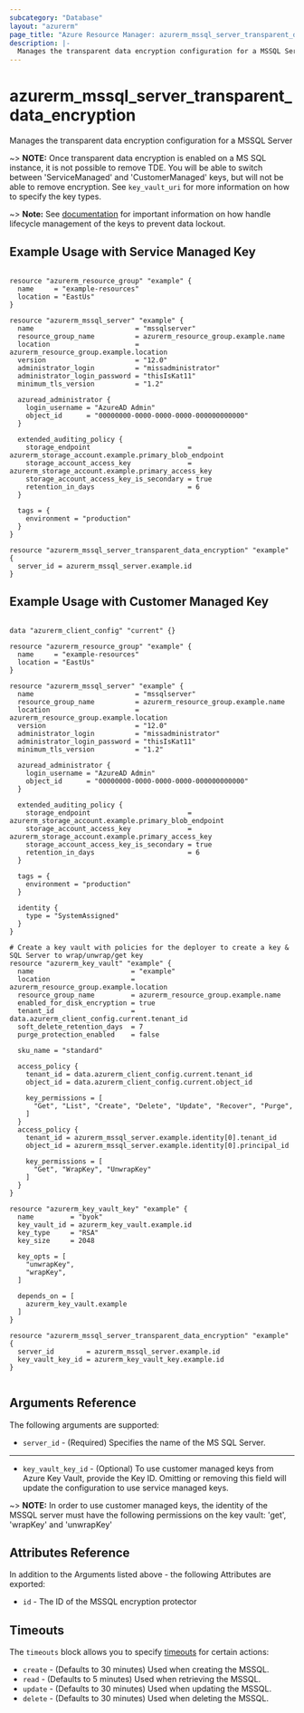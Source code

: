 ```yaml
---
subcategory: "Database"
layout: "azurerm"
page_title: "Azure Resource Manager: azurerm_mssql_server_transparent_data_encryption"
description: |-
  Manages the transparent data encryption configuration for a MSSQL Server
---
```


# azurerm_mssql_server_transparent_data_encryption

Manages the transparent data encryption configuration for a MSSQL Server

~> **NOTE:** Once transparent data encryption is enabled on a MS SQL instance, it is not possible to remove TDE. You will be able to switch between 'ServiceManaged' and 'CustomerManaged' keys, but will not be able to remove encryption. See `key_vault_uri` for more information on how to specify the key types.

~> **Note:** See [documentation](https://docs.microsoft.com/en-us/azure/azure-sql/database/transparent-data-encryption-byok-overview) for important information on how handle lifecycle management of the keys to prevent data lockout.

## Example Usage with Service Managed Key

```hcl

resource "azurerm_resource_group" "example" {
  name     = "example-resources"
  location = "EastUs"
}

resource "azurerm_mssql_server" "example" {
  name                         = "mssqlserver"
  resource_group_name          = azurerm_resource_group.example.name
  location                     = azurerm_resource_group.example.location
  version                      = "12.0"
  administrator_login          = "missadministrator"
  administrator_login_password = "thisIsKat11"
  minimum_tls_version          = "1.2"

  azuread_administrator {
    login_username = "AzureAD Admin"
    object_id      = "00000000-0000-0000-0000-000000000000"
  }

  extended_auditing_policy {
    storage_endpoint                        = azurerm_storage_account.example.primary_blob_endpoint
    storage_account_access_key              = azurerm_storage_account.example.primary_access_key
    storage_account_access_key_is_secondary = true
    retention_in_days                       = 6
  }

  tags = {
    environment = "production"
  }
}

resource "azurerm_mssql_server_transparent_data_encryption" "example" {
  server_id = azurerm_mssql_server.example.id
}
```

## Example Usage with Customer Managed Key

```hcl

data "azurerm_client_config" "current" {}

resource "azurerm_resource_group" "example" {
  name     = "example-resources"
  location = "EastUs"
}

resource "azurerm_mssql_server" "example" {
  name                         = "mssqlserver"
  resource_group_name          = azurerm_resource_group.example.name
  location                     = azurerm_resource_group.example.location
  version                      = "12.0"
  administrator_login          = "missadministrator"
  administrator_login_password = "thisIsKat11"
  minimum_tls_version          = "1.2"

  azuread_administrator {
    login_username = "AzureAD Admin"
    object_id      = "00000000-0000-0000-0000-000000000000"
  }

  extended_auditing_policy {
    storage_endpoint                        = azurerm_storage_account.example.primary_blob_endpoint
    storage_account_access_key              = azurerm_storage_account.example.primary_access_key
    storage_account_access_key_is_secondary = true
    retention_in_days                       = 6
  }

  tags = {
    environment = "production"
  }

  identity {
    type = "SystemAssigned"
  }
}

# Create a key vault with policies for the deployer to create a key & SQL Server to wrap/unwrap/get key
resource "azurerm_key_vault" "example" {
  name                        = "example"
  location                    = azurerm_resource_group.example.location
  resource_group_name         = azurerm_resource_group.example.name
  enabled_for_disk_encryption = true
  tenant_id                   = data.azurerm_client_config.current.tenant_id
  soft_delete_retention_days  = 7
  purge_protection_enabled    = false

  sku_name = "standard"

  access_policy {
    tenant_id = data.azurerm_client_config.current.tenant_id
    object_id = data.azurerm_client_config.current.object_id

    key_permissions = [
      "Get", "List", "Create", "Delete", "Update", "Recover", "Purge",
    ]
  }
  access_policy {
    tenant_id = azurerm_mssql_server.example.identity[0].tenant_id
    object_id = azurerm_mssql_server.example.identity[0].principal_id

    key_permissions = [
      "Get", "WrapKey", "UnwrapKey"
    ]
  }
}

resource "azurerm_key_vault_key" "example" {
  name         = "byok"
  key_vault_id = azurerm_key_vault.example.id
  key_type     = "RSA"
  key_size     = 2048

  key_opts = [
    "unwrapKey",
    "wrapKey",
  ]

  depends_on = [
    azurerm_key_vault.example
  ]
}

resource "azurerm_mssql_server_transparent_data_encryption" "example" {
  server_id        = azurerm_mssql_server.example.id
  key_vault_key_id = azurerm_key_vault_key.example.id
}


```

## Arguments Reference

The following arguments are supported:

* `server_id` - (Required) Specifies the name of the MS SQL Server.

---

* `key_vault_key_id` - (Optional) To use customer managed keys from Azure Key Vault, provide the Key ID. Omitting or removing this field will update the configuration to use service managed keys.

~> **NOTE:** In order to use customer managed keys, the identity of the MSSQL server must have the following permissions on the key vault: 'get', 'wrapKey' and 'unwrapKey' 

## Attributes Reference

In addition to the Arguments listed above - the following Attributes are exported: 

* `id` - The ID of the MSSQL encryption protector

## Timeouts

The `timeouts` block allows you to specify [timeouts](https://www.terraform.io/docs/configuration/resources.html#timeouts) for certain actions:

* `create` - (Defaults to 30 minutes) Used when creating the MSSQL.
* `read` - (Defaults to 5 minutes) Used when retrieving the MSSQL.
* `update` - (Defaults to 30 minutes) Used when updating the MSSQL.
* `delete` - (Defaults to 30 minutes) Used when deleting the MSSQL.

